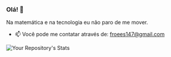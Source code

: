 
### Olá! 👋

Na matemática e na tecnologia eu não paro de me mover. 


- 📫 Você pode me contatar através de: froees147@gmail.com


![Your Repository's Stats](https://github-readme-stats.vercel.app/api/top-langs/?username=Vvendet&theme=blue-green) 
